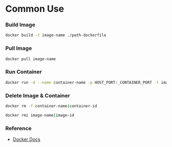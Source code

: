 # Common Use

### Build Image

```bash
docker build -t image-name ./path-dockerfile
```

### Pull Image

```bash
docker pull image-name
```

### Run Container

```bash
docker run -d --name container-name -p HOST_PORT:_CONTAINER_PORT -t image-name
```

### Delete Image & Container

```bash title="Delete Container"
docker rm -f container-name|container-id
```

```bash title="Delete Image"
docker rmi image-name|image-id
```

### Reference

- [Docker Docs](https://docs.docker.com/reference/)
